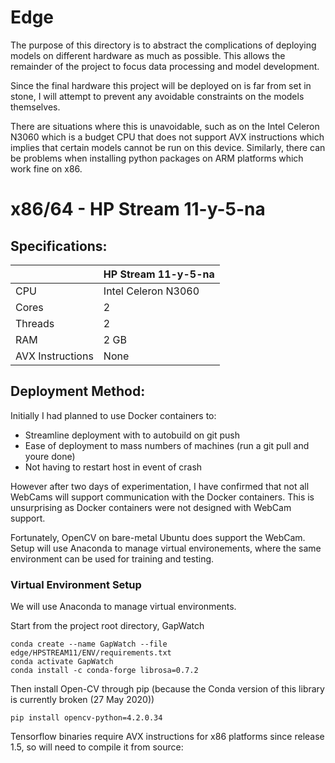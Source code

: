 # Edge

The purpose of this directory is to abstract the complications of deploying models on different hardware as much as possible. This allows the remainder of the project to focus data processing and model development.

Since the final hardware this project will be deployed on is far from set in stone, I will attempt to prevent any avoidable constraints on the models themselves.

There are situations where this is unavoidable, such as on the Intel Celeron N3060 which is a budget CPU that does not support AVX instructions which implies that certain models cannot be run on this device. Similarly, there can be problems when installing python packages on ARM platforms which work fine on x86.

# x86/64 - HP Stream 11-y-5-na

## Specifications:

|                  | HP Stream 11-y-5-na |
|------------------|---------------------|
| CPU              | Intel Celeron N3060 |
| Cores            | 2                   |
| Threads          | 2                   |
| RAM              | 2 GB                |
| AVX Instructions | None                |

## Deployment Method:

Initially I had planned to use Docker containers to:
* Streamline deployment with to autobuild on git push
* Ease of deployment to mass numbers of machines (run a git pull and youre done)
* Not having to restart host in event of crash

However after two days of experimentation, I have confirmed that not all WebCams will support communication with the Docker containers. This is unsurprising as Docker containers were not designed with WebCam support.

Fortunately, OpenCV on bare-metal Ubuntu does support the WebCam. Setup will use Anaconda to manage virtual environements, where the same environment can be used for training and testing.

### Virtual Environment Setup

We will use Anaconda to manage virtual environments.

Start from the project root directory, GapWatch

```
conda create --name GapWatch --file edge/HPSTREAM11/ENV/requirements.txt
conda activate GapWatch
conda install -c conda-forge librosa=0.7.2
```

Then install Open-CV through pip (because the Conda version of this library is currently broken (27 May 2020))

```
pip install opencv-python=4.2.0.34
```

Tensorflow binaries require AVX instructions for x86 platforms since release 1.5, so will need to compile it from source:

